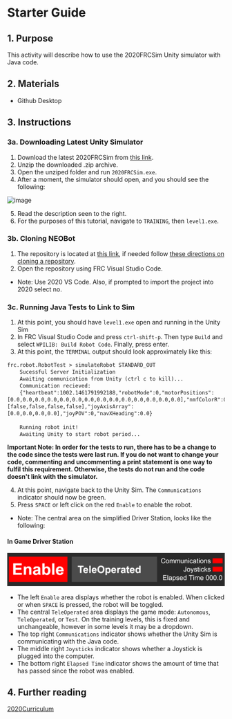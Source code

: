 # Starter Guide

## 1. Purpose

This activity will describe how to use the 2020FRCSim Unity simulator with Java code.

## 2. Materials

- Github Desktop

## 3. Instructions

### 3a. Downloading Latest Unity Simulator

1. Download the latest 2020FRCSim from [this link](https://github.com/Maciej4/2020FRCSim/releases).
2. Unzip the downloaded .zip archive.
3. Open the unziped folder and run `2020FRCSim.exe`.
4. After a moment, the simulator should open, and you should see the following:

![image](https://raw.githubusercontent.com/Maciej4/2020FRCSim/master/docs/images/unity_sim_main_menu.png)

5. Read the description seen to the right.
6. For the purposes of this tutorial, navigate to `TRAINING`, then `level1.exe`.

### 3b. Cloning NEOBot

1. The repository is located at [this link](https://github.com/Maciej4/NEOBot), if needed follow [these directions on cloning a repository](https://github.com/iron-claw-972/Curriculum2020/blob/master/GithubDesktop.md#3d-cloning-a-repository).
2. Open the repository using FRC Visual Studio Code.
 - Note: Use 2020 VS Code. Also, if prompted to import the project into 2020 select no.

### 3c. Running Java Tests to Link to Sim

1. At this point, you should have `level1.exe` open and running in the Unity Sim
2. In FRC Visual Studio Code and press `ctrl-shift-p`. Then type `Build` and select `WPILIB: Build Robot Code`. Finally, press enter.
3. At this point, the `TERMINAL` output should look approximately like this:

```
frc.robot.RobotTest > simulateRobot STANDARD_OUT
    Sucessful Server Initialization
    Awaiting communication from Unity (ctrl c to kill)...
    Communication recieved:
    {"heartbeat":1002.1461791992188,"robotMode":0,"motorPositions":[0.0,0.0,0.0,0.0,0.0,0.0,0.0,0.0,0.0,0.0,0.0,0.0,0.0,0.0],"nmfColorR":0.0,"nmfColorG":0.0,"nmfColorB":0.0,"joyButtonArray":[false,false,false,false],"joyAxisArray":[0.0,0.0,0.0,0.0],"joyPOV":0,"navXHeading":0.0}

    Running robot init!
    Awaiting Unity to start robot period...
```

**Important Note: In order for the tests to run, there has to be a change to the code since the tests were last run. If you do not want to change your code, commenting and uncommenting a print statement is one way to fulfil this requirement. Otherwise, the tests do not run and the code doesn't link with the simulator.**

4. At this point, navigate back to the Unity Sim. The `Communications` indicator should now be green.
5. Press `SPACE` or left click on the red `Enable` to enable the robot.
  - Note: The central area on the simplified Driver Station, looks like the following:

#### In Game Driver Station

![image](https://raw.githubusercontent.com/Maciej4/2020FRCSim/master/docs/images/unity_sim_mini_driver_station.png)

- The left `Enable` area displays whether the robot is enabled. When clicked or when `SPACE` is pressed, the robot will be toggled.
- The central `TeleOperated` area displays the game mode: `Autonomous`, `TeleOperated`, or `Test`. On the training levels, this is fixed and unchangeable, however in some levels it may be a dropdown.
- The top right `Communications` indicator shows whether the Unity Sim is communicating with the Java code.
- The middle right `Joysticks` indicator shows whether a Joystick is plugged into the computer.
- The bottom right `Elapsed Time` indicator shows the amount of time that has passed since the robot was enabled.

## 4. Further reading

[2020Curriculum](https://github.com/iron-claw-972/Curriculum2020)
